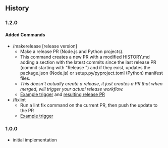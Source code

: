 ## History

### 1.2.0
#### Added Commands
* /makerelease [release version]
  * Make a release PR (Node.js and Python projects).
  * This command creates a new PR with a modified HISTORY.md adding a section with the latest commits since the last release PR (commit starting with "Release ") and if they exist, updates the package.json (Node.js) or setup.py/pyproject.toml (Python) manifest files.
  * *This doesn't actually create a release, it just creates a PR that when merged, will trigger your actual release workflow.*
  * [Example trigger](https://github.com/PrismarineJS/prismarine-repo-actions/pull/1) and [resulting release PR](https://github.com/PrismarineJS/prismarine-repo-actions/pull/5)
* /fixlint
  * Run a lint fix command on the current PR, then push the update to the PR
  * [Example trigger](https://github.com/PrismarineJS/prismarine-repo-actions/pull/1#issuecomment-1611685220)

### 1.0.0

* initial implementation

